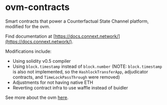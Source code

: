 # ovm-contracts

Smart contracts that power a Counterfactual State Channel platform, modified for the ovm.

Find documentation at [https://docs.connext.network/](https://docs.connext.network/).

Modifications include:

- Using solidity v0.5 compiler
- Using `block.timestamp` instead of `block.number` (NOTE: `block.timestamp` is also not implemented, so the `HashlockTransferApp`, adjudicator contracts, and `TimeLockPassThrough` were removed)
- Adjustments for not having native ETH
- Reverting contract infra to use waffle instead of buidler

See more about the ovm [here](https://docs.optimism.io/).
